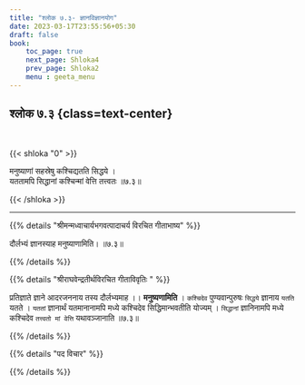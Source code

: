 ```yaml
---
title: "श्लोक ७.३- ज्ञानविज्ञानयोग"
date: 2023-03-17T23:55:56+05:30
draft: false
book:
    toc_page: true
    next_page: Shloka4
    prev_page: Shloka2
    menu : geeta_menu
---
```




## श्लोक ७.३ {class=text-center}

<br/>

{{< shloka  "0"  >}}

मनुष्याणां सहस्रेषु कश्चिद्यतति सिद्धये ।  
यततामपि सिद्धानां कश्चिन्मां वेत्ति तत्त्वतः ॥७.३॥

{{< /shloka >}}

---


{{% details "श्रीमन्मध्वाचार्यभगवत्पादाचर्य विरचित  गीताभाष्य" %}}

दौर्लभ्यं ज्ञानस्याह मनुष्याणामिति।  ॥७.३॥

{{% /details %}}



{{% details "श्रीराघवेन्द्रतीर्थविरचित गीताविवृतिः " %}}

प्रतिज्ञाते ज्ञाने आदरजननाय तस्य दौर्लभ्यमाह ।। **मनुष्यणामिति** ।
`कश्चिदेव` पुण्यवान्पुरुषः `सिद्धये` ज्ञानाय `यतति` यतते । 
`यततां` ज्ञानार्थं यतमानानामपि मध्ये कश्चिदेव सिद्धिमान्भवतीति योज्यम्‌ । 
`सिद्धानां` ज्ञानिनामपि मध्ये कश्चिदेव `तत्त्वतो मां वेत्ति` यथावञ्जानाति ॥७.३॥

{{% /details %}}



{{% details "पद विचार" %}}


{{% /details %}}

